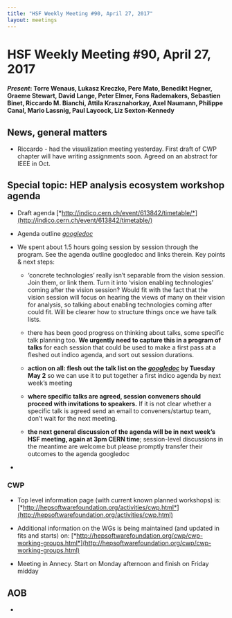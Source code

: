 ```yaml
---
title: "HSF Weekly Meeting #90, April 27, 2017"
layout: meetings
---
```


# HSF Weekly Meeting #90, April 27, 2017

#### *Present*: Torre Wenaus, Lukasz Kreczko, Pere Mato, Benedikt Hegner, Graeme Stewart, David Lange, Peter Elmer, Fons Rademakers, Sebastien Binet, Riccardo M. Bianchi, Attila Krasznahorkay, Axel Naumann, Philippe Canal, Mario Lassnig, Paul Laycock, Liz Sexton-Kennedy

## News, general matters

-   Riccardo - had the visualization meeting yesterday. First draft of CWP chapter will have writing assignments soon. Agreed on an abstract for IEEE in Oct.

## Special topic: HEP analysis ecosystem workshop agenda

-   Draft agenda [*http://indico.cern.ch/event/613842/timetable/*](http://indico.cern.ch/event/613842/timetable/)

-   Agenda outline [*googledoc*](https://docs.google.com/document/d/1F2v4W5X216sXALToBTT-jT0fFkaIQhld2cqDnSqdv-I/edit?usp=sharing)

-   We spent about 1.5 hours going session by session through the program. See the agenda outline googledoc and links therein. Key points & next steps:

    -   ‘concrete technologies’ really isn’t separable from the vision session. Join them, or link them. Turn it into ‘vision enabling technologies’ coming after the vision session? Would fit with the fact that the vision session will focus on hearing the views of many on their vision for analysis, so talking about enabling technologies coming after could fit. Will be clearer how to structure things once we have talk lists.

    -   there has been good progress on thinking about talks, some specific talk planning too. **We urgently need to capture this in a program of talks** for each session that could be used to make a first pass at a fleshed out indico agenda, and sort out session durations.

    -   **action on all: flesh out the talk list on the [*googledoc*](https://docs.google.com/document/d/1F2v4W5X216sXALToBTT-jT0fFkaIQhld2cqDnSqdv-I/edit?usp=sharing) by Tuesday May 2** so we can use it to put together a first indico agenda by next week’s meeting

    -   **where specific talks are agreed, session conveners should proceed with invitations to speakers.** If it is not clear whether a specific talk is agreed send an email to conveners/startup team, don’t wait for the next meeting.

    -   **the next general discussion of the agenda will be in next week’s HSF meeting, again at 3pm CERN time**; session-level discussions in the meantime are welcome but please promptly transfer their outcomes to the agenda googledoc

-   

### CWP

-   Top level information page (with current known planned workshops) is: [*http://hepsoftwarefoundation.org/activities/cwp.html*](http://hepsoftwarefoundation.org/activities/cwp.html)

-   Additional information on the WGs is being maintained (and updated in fits and starts) on: [*http://hepsoftwarefoundation.org/cwp/cwp-working-groups.html*](http://hepsoftwarefoundation.org/cwp/cwp-working-groups.html)

-   Meeting in Annecy. Start on Monday afternoon and finish on Friday midday

## AOB

-   
